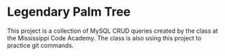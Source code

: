 # Legendary Palm Tree

This project is a collection of MySQL CRUD queries created by the class at the Mississippi Code Academy. The class is also using this project to practice git commands.
